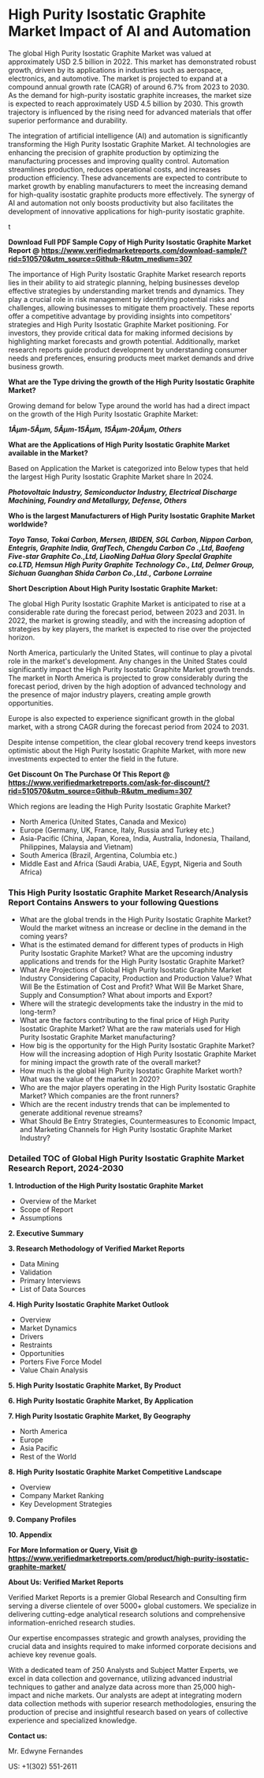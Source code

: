 <meta name="title" content="Global  High Purity Isostatic Graphite Market Impact of AI and Automation"><meta name="description" content="  The global High Purity Isostatic Graphite Market was valued at approximately USD 2.5 billion in 2022. This market has demonstrated robust growth, driven by its appli"><meta name="title" content=" High Purity Isostatic Graphite Market Size, Share, Scope, Trends, Growth, Opportunities, Analysis, Forecast"> <h1>High Purity Isostatic Graphite Market Impact of AI and Automation</h1> <p>The global High Purity Isostatic Graphite Market was valued at approximately USD 2.5 billion in 2022. This market has demonstrated robust growth, driven by its applications in industries such as aerospace, electronics, and automotive. The market is projected to expand at a compound annual growth rate (CAGR) of around 6.7% from 2023 to 2030. As the demand for high-purity isostatic graphite increases, the market size is expected to reach approximately USD 4.5 billion by 2030. This growth trajectory is influenced by the rising need for advanced materials that offer superior performance and durability.</p> <p>The integration of artificial intelligence (AI) and automation is significantly transforming the High Purity Isostatic Graphite Market. AI technologies are enhancing the precision of graphite production by optimizing the manufacturing processes and improving quality control. Automation streamlines production, reduces operational costs, and increases production efficiency. These advancements are expected to contribute to market growth by enabling manufacturers to meet the increasing demand for high-quality isostatic graphite products more effectively. The synergy of AI and automation not only boosts productivity but also facilitates the development of innovative applications for high-purity isostatic graphite.</p> t</p><p id="" class=""><strong>Download Full PDF Sample Copy of High Purity Isostatic Graphite Market Report @ <a href="https://www.verifiedmarketreports.com/download-sample/?rid=510570&utm_source=Github-R&utm_medium=307" target="_blank">https://www.verifiedmarketreports.com/download-sample/?rid=510570&utm_source=Github-R&utm_medium=307</a></strong></p><p>The importance of&nbsp;High Purity Isostatic Graphite Market research reports lies in their ability to aid strategic planning, helping businesses develop effective strategies by understanding market trends and dynamics. They play a crucial role in risk management by identifying potential risks and challenges, allowing businesses to mitigate them proactively. These reports offer a competitive advantage by providing insights into competitors' strategies and High Purity Isostatic Graphite Market positioning. For investors, they provide critical data for making informed decisions by highlighting market forecasts and growth potential. Additionally, market research reports guide product development by understanding consumer needs and preferences, ensuring products meet market demands and drive business growth.</p><p><strong>What are the&nbsp;Type driving the growth of the High Purity Isostatic Graphite Market?</strong></p><p id="" class="">Growing demand for below Type around the world has had a direct impact on the growth of the High Purity Isostatic Graphite Market:</p><em><strong>1Âµm-5Âµm, 5Âµm-15Âµm, 15Âµm-20Âµm, Others</strong></em></p><strong>What are the&nbsp;Applications&nbsp;of High Purity Isostatic Graphite Market available in the Market?</strong></p><p id="" class="">Based on Application the Market is categorized into Below types that held the largest High Purity Isostatic Graphite Market share In 2024.</p><em><strong>Photovoltaic Industry, Semiconductor Industry, Electrical Discharge Machining, Foundry and Metallurgy, Defense, Others</strong></em></p><strong>Who is the largest Manufacturers of High Purity Isostatic Graphite Market worldwide?</strong></p><p><em><strong>Toyo Tanso, Tokai Carbon, Mersen, IBIDEN, SGL Carbon, Nippon Carbon, Entegris, Graphite India, GrafTech, Chengdu Carbon Co .,Ltd, Baofeng Five-star Graphite Co.,Ltd, LiaoNing DaHua Glory Speclal Graphite co.LTD, Hemsun High Purity Graphite Technology Co., Ltd, Delmer Group, Sichuan Guanghan Shida Carbon Co.,Ltd., Carbone Lorraine</strong></em></p><p id="" class=""><strong>Short Description About High Purity Isostatic Graphite Market:</strong></p><p>The global High Purity Isostatic Graphite Market is anticipated to rise at a considerable rate during the forecast period, between 2023 and 2031. In 2022, the market is growing steadily, and with the increasing adoption of strategies by key players, the market is expected to rise over the projected horizon.</p><p>North America, particularly the United States, will continue to play a pivotal role in the market's development. Any changes in the United States could significantly impact the High Purity Isostatic Graphite Market growth trends. The market in North America is projected to grow considerably during the forecast period, driven by the high adoption of advanced technology and the presence of major industry players, creating ample growth opportunities.</p><p>Europe is also expected to experience significant growth in the global market, with a strong CAGR during the forecast period from 2024 to 2031.</p><p>Despite intense competition, the clear global recovery trend keeps investors optimistic about the High Purity Isostatic Graphite Market, with more new investments expected to enter the field in the future.</p><p id="" class=""><strong>Get Discount On The Purchase Of This Report @ <a href="https://www.verifiedmarketreports.com/ask-for-discount/?rid=510570&utm_source=Github-R&utm_medium=307" target="_blank">https://www.verifiedmarketreports.com/ask-for-discount/?rid=510570&utm_source=Github-R&utm_medium=307</a></strong></p>Which regions are leading the High Purity Isostatic Graphite Market?</p><ul><li>North America (United States, Canada and Mexico)</li><li>Europe (Germany, UK, France, Italy, Russia and Turkey etc.)</li><li>Asia-Pacific (China, Japan, Korea, India, Australia, Indonesia, Thailand, Philippines, Malaysia and Vietnam)</li><li>South America (Brazil, Argentina, Columbia etc.)</li><li>Middle East and Africa (Saudi Arabia, UAE, Egypt, Nigeria and South Africa)</li></ul><h3 id="" class="">This High Purity Isostatic Graphite Market Research/Analysis Report Contains Answers to your following Questions</h3><ul><li>What are the global trends in the High Purity Isostatic Graphite Market? Would the market witness an increase or decline in the demand in the coming years?</li><li>What is the estimated demand for different types of products in High Purity Isostatic Graphite Market? What are the upcoming industry applications and trends for the High Purity Isostatic Graphite Market?</li><li>What Are Projections of Global High Purity Isostatic Graphite Market Industry Considering Capacity, Production and Production Value? What Will Be the Estimation of Cost and Profit? What Will Be Market Share, Supply and Consumption? What about imports and Export?</li><li>Where will the strategic developments take the industry in the mid to long-term?</li><li>What are the factors contributing to the final price of High Purity Isostatic Graphite Market? What are the raw materials used for High Purity Isostatic Graphite Market manufacturing?</li><li>How big is the opportunity for the High Purity Isostatic Graphite Market? How will the increasing adoption of High Purity Isostatic Graphite Market for mining impact the growth rate of the overall market?</li><li>How much is the global High Purity Isostatic Graphite Market worth? What was the value of the market In 2020?</li><li>Who are the major players operating in the High Purity Isostatic Graphite Market? Which companies are the front runners?</li><li>Which are the recent industry trends that can be implemented to generate additional revenue streams?</li><li>What Should Be Entry Strategies, Countermeasures to Economic Impact, and Marketing Channels for High Purity Isostatic Graphite Market Industry?</li></ul><h3 id="" class="">Detailed TOC of Global High Purity Isostatic Graphite Market Research Report, 2024-2030</h3><p id="" class=""><strong>1. Introduction of the High Purity Isostatic Graphite Market</strong></p><ul><li>Overview of the Market</li><li>Scope of Report</li><li>Assumptions</li></ul><p id="" class=""><strong>2. Executive Summary</strong></p><p id="" class=""><strong>3. Research Methodology of Verified Market Reports</strong></p><ul><li>Data Mining</li><li>Validation</li><li>Primary Interviews</li><li>List of Data Sources</li></ul><p id="" class=""><strong>4. High Purity Isostatic Graphite Market Outlook</strong></p><ul><li>Overview</li><li>Market Dynamics</li><li>Drivers</li><li>Restraints</li><li>Opportunities</li><li>Porters Five Force Model</li><li>Value Chain Analysis</li></ul><p id="" class=""><strong>5. High Purity Isostatic Graphite Market, By Product</strong></p><p id="" class=""><strong>6. High Purity Isostatic Graphite Market, By Application</strong></p><p id="" class=""><strong>7. High Purity Isostatic Graphite Market, By Geography</strong></p><ul><li>North America</li><li>Europe</li><li>Asia Pacific</li><li>Rest of the World</li></ul><p id="" class=""><strong>8. High Purity Isostatic Graphite Market Competitive Landscape</strong></p><ul><li>Overview</li><li>Company Market Ranking</li><li>Key Development Strategies</li></ul><p id="" class=""><strong>9. Company Profiles</strong></p><p id="" class=""><strong>10. Appendix</strong></p><p id="" class=""><strong>For More Information or Query, Visit @ <a href="https://www.verifiedmarketreports.com/product/high-purity-isostatic-graphite-market/" target="_blank">https://www.verifiedmarketreports.com/product/high-purity-isostatic-graphite-market/</a></strong></p><p id="" class=""><strong>About Us: Verified Market Reports</strong></p><p id="" class="">Verified Market Reports is a premier Global Research and Consulting firm serving a diverse clientele of over 5000+ global customers. We specialize in delivering cutting-edge analytical research solutions and comprehensive information-enriched research studies.</p><p id="" class="">Our expertise encompasses strategic and growth analyses, providing the crucial data and insights required to make informed corporate decisions and achieve key revenue goals.</p><p id="" class="">With a dedicated team of 250 Analysts and Subject Matter Experts, we excel in data collection and governance, utilizing advanced industrial techniques to gather and analyze data across more than 25,000 high-impact and niche markets. Our analysts are adept at integrating modern data collection methods with superior research methodologies, ensuring the production of precise and insightful research based on years of collective experience and specialized knowledge.</p><p id="" class=""><strong>Contact us:</strong></p><p id="" class="">Mr. Edwyne Fernandes</p><p id="" class="">US: +1(302) 551-2611</p>